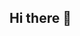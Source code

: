 ## Hi there 👋

<!--
**aligarciaz/aligarciaz** is a ✨ _special_ ✨ repository because its `README.md` (this file) appears on your GitHub profile.

Here are some ideas to get you started:

- 🔭 I’m currently working on asdas
- 🌱 I’m currently learning asddas
- 👯 I’m looking to collaborate on ...
- 🤔 I’m looking for help with ...
- 💬 Ask me about ...
- 📫 How to reach me: dasdas.
- 😄 Pronouns: asd
- ⚡ Fun fact: ...
-->
